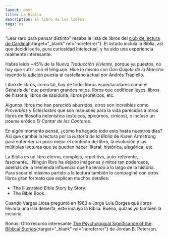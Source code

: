 ```yaml
---
layout: post
title: La Biblia
description: El libro de los libros.
tags: es
---
```


"Leer raro para pensar distinto" rezaba la lista de libros del [club de lectura
de Cardinal][1]{:target="_blank" rel="noreferrer"}. El listado incluía la
Biblia, así que decidí leerla, pura curiosidad intelectual, y ha sido una
experiencia realmente interesante.

Habré leído ~45% de la *Nueva Traducción Viviente*, porque ya puestos, no hay que
sufrir con el lenguaje. Hice lo mismo con *Don Quijote de la Mancha* leyendo la
[edición][2] puesta al castellano actual por Andrés Trapiello.

Libro de libros, como tal, hay de todo: libros espectaculares como el *Génesis*
del que perduran grandes mitos, libros que codifican leyes, libros de historia,
libros de sabiduría, libros proféticos, etc.

Algunos libros me han parecido aburridos, otros son increíbles como
*Proverbios* y *Eclesiastés* que son manuales para la vida parecidos a otros
libros de filosofía helenística (estoicos, epicúreos, cínicos), o
incluso un poema erótico *El Cantar de los Cantares*.

En algún momento pensé, ¿cómo ha llegado todo esto hasta nuestros días? Así que
cambié la lectura por la *Historia de la Biblia* de Karen Armstrong para
entender un poco mejor el contexto del libro, la evolución y las múltiples
lecturas que se pueden hacer: literal, histórica, alegórica, etc.

La Biblia es un libro eterno, complejo, repetitivo, auto-referente,
fascinante... Ningún libro ha dejado imágenes y mitos tan poderosos, además de
la tremenda influencia que ha tenido a lo largo de la historia. Para sacar el
máximo partido a la lectura también lo compaginé con otros libros gran formato
que explican muchos detalles:
- The Illustrated Bible Story by Story.
- The Bible Book.

Cuando Vargas Llosa preguntó en 1963 a Jorge Luis Borges qué libros llevaría
una isla desierta, éste incluyó la Biblia. Bueno, quizás yo también la
incluiría.

Bonus: Otro recurso interesante [The Psychological Significance of the
Biblical Stories][3]{:target="_blank" rel="noreferrer"} de Jordan B. Peterson.


[1]: https://cardinal.substack.com/p/cardinal-club
[2]: /don-quijote-de-la-mancha/
[3]: https://www.youtube.com/playlist?list=PL22J3VaeABQD_IZs7y60I3lUrrFTzkpat
